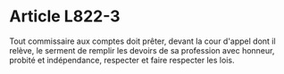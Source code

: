 # Article L822-3

Tout commissaire aux comptes doit prêter, devant la cour d'appel dont il relève, le serment de remplir les devoirs de sa profession avec honneur, probité et indépendance, respecter et faire respecter les lois.